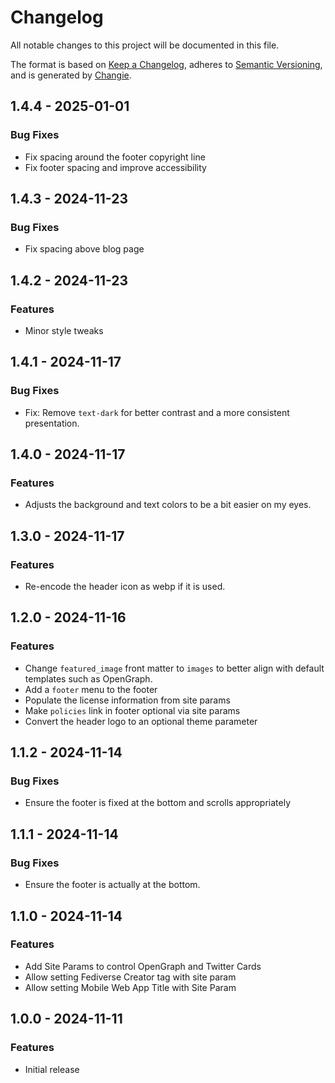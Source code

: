 # Changelog
All notable changes to this project will be documented in this file.

The format is based on [Keep a Changelog](https://keepachangelog.com/en/1.0.0/),
adheres to [Semantic Versioning](https://semver.org/spec/v2.0.0.html),
and is generated by [Changie](https://github.com/miniscruff/changie).

## 1.4.4 - 2025-01-01

### Bug Fixes

* Fix spacing around the footer copyright line
* Fix footer spacing and improve accessibility

## 1.4.3 - 2024-11-23

### Bug Fixes

* Fix spacing above blog page

## 1.4.2 - 2024-11-23

### Features

* Minor style tweaks

## 1.4.1 - 2024-11-17

### Bug Fixes

* Fix: Remove `text-dark` for better contrast and a more consistent presentation.

## 1.4.0 - 2024-11-17

### Features

* Adjusts the background and text colors to be a bit easier on my eyes.

## 1.3.0 - 2024-11-17

### Features

* Re-encode the header icon as webp if it is used.

## 1.2.0 - 2024-11-16

### Features

* Change `featured_image` front matter to `images` to better align with default templates such as OpenGraph.
* Add a `footer` menu to the footer
* Populate the license information from site params
* Make `policies` link in footer optional via site params
* Convert the header logo to an optional theme parameter

## 1.1.2 - 2024-11-14

### Bug Fixes

* Ensure the footer is fixed at the bottom and scrolls appropriately

## 1.1.1 - 2024-11-14

### Bug Fixes

* Ensure the footer is actually at the bottom.

## 1.1.0 - 2024-11-14

### Features

* Add Site Params to control OpenGraph and Twitter Cards
* Allow setting Fediverse Creator tag with site param
* Allow setting Mobile Web App Title with Site Param

## 1.0.0 - 2024-11-11

### Features

* Initial release
